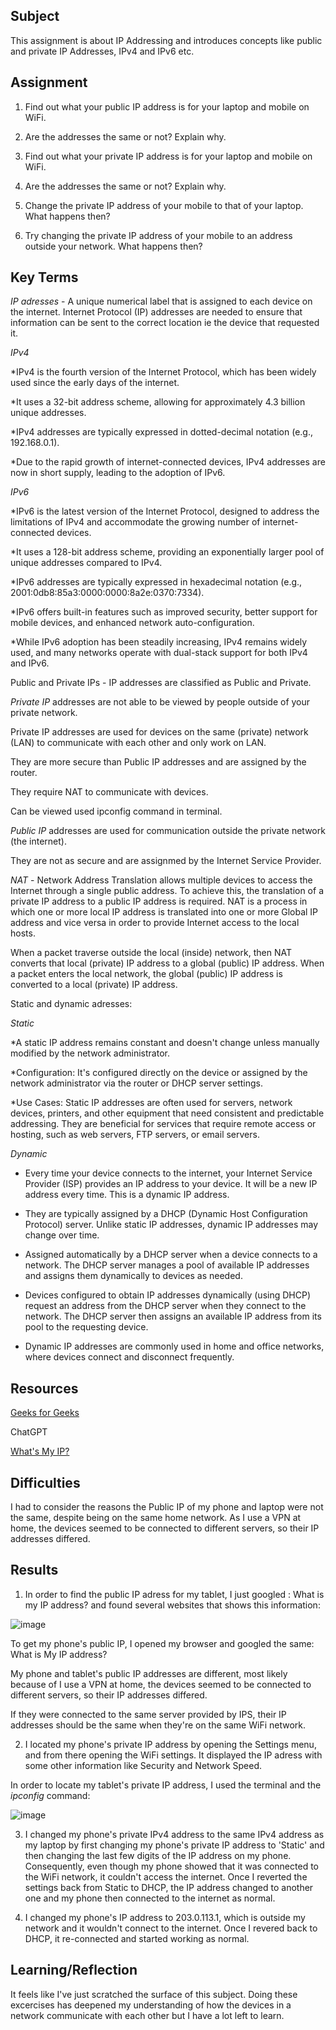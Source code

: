 ## Subject
This assignment is about IP Addressing and introduces concepts like public and private IP Addresses, IPv4 and IPv6 etc.


##  Assignment

1.  Find out what your public IP address is for your laptop and mobile on WiFi.


2.  Are the addresses the same or not? Explain why.


3.  Find out what your private IP address is for your laptop and mobile on WiFi.


4.  Are the addresses the same or not? Explain why.


5.  Change the private IP address of your mobile to that of your laptop. What happens then?


6.  Try changing the private IP address of your mobile to an address outside your network. What happens then?




## Key Terms

*IP adresses* - A unique numerical label that is assigned to each device on the internet.  Internet Protocol (IP) addresses are needed to ensure that information can be sent to the correct location ie the device that requested it.


*IPv4*

*IPv4 is the fourth version of the Internet Protocol, which has been widely used since the early days of the internet.

*It uses a 32-bit address scheme, allowing for approximately 4.3 billion unique addresses.

*IPv4 addresses are typically expressed in dotted-decimal notation (e.g., 192.168.0.1).

*Due to the rapid growth of internet-connected devices, IPv4 addresses are now in short supply, leading to the adoption of IPv6.

*IPv6*

*IPv6 is the latest version of the Internet Protocol, designed to address the limitations of IPv4 and accommodate the growing number of internet-connected devices.

*It uses a 128-bit address scheme, providing an exponentially larger pool of unique addresses compared to IPv4.

*IPv6 addresses are typically expressed in hexadecimal notation (e.g., 2001:0db8:85a3:0000:0000:8a2e:0370:7334).

*IPv6 offers built-in features such as improved security, better support for mobile devices, and enhanced network auto-configuration.

*While IPv6 adoption has been steadily increasing, IPv4 remains widely used, and many networks operate with dual-stack support for both IPv4 and IPv6.



Public and Private IPs - IP addresses are classified as Public and Private.  

*Private IP* addresses are not able to be viewed by people outside of your private network.  

Private IP addresses are used for devices on the same (private) network (LAN) to communicate with each other and only work on LAN.

They are more secure than Public IP addresses and are assigned by the router. 

They require NAT to communicate with devices.

Can be viewed used ipconfig command in terminal.

*Public IP* addresses are used for communication outside the private network (the internet).  

They are not as secure and are assignmed by the Internet Service Provider. 

*NAT* - Network Address Translation allows multiple devices to access the Internet through a single public address. To achieve this, the translation of a private IP address to a public IP address is required. NAT is a process in which one or more local IP address is translated into one or more Global IP address and vice versa in order to provide Internet access to the local hosts. 

When a packet traverse outside the local (inside) network, then NAT converts that local (private) IP address to a global (public) IP address. When a packet enters the local network, the global (public) IP address is converted to a local (private) IP address. 


Static and dynamic adresses:

*Static*

*A static IP address remains constant and doesn't change unless manually modified by the network administrator.

*Configuration: It's configured directly on the device or assigned by the network administrator via the router or DHCP server settings.

*Use Cases:  Static IP addresses are often used for servers, network devices, printers, and other equipment that need consistent and predictable addressing.
They are beneficial for services that require remote access or hosting, such as web servers, FTP servers, or email servers.

*Dynamic*  
* Every time your device connects to the internet, your Internet Service Provider (ISP) provides an IP address to your device.  It will be a new IP address every time.  This is a dynamic IP address. 

* They are typically assigned by a DHCP (Dynamic Host Configuration Protocol) server. Unlike static IP addresses, dynamic IP addresses may change over time.

* Assigned automatically by a DHCP server when a device connects to a network. The DHCP server manages a pool of available IP addresses and assigns them dynamically to devices as needed.

* Devices configured to obtain IP addresses dynamically (using DHCP) request an address from the DHCP server when they connect to the network. The DHCP server then assigns an available IP address from its pool to the requesting device.

*  Dynamic IP addresses are commonly used in home and office networks, where devices connect and disconnect frequently.


## Resources

[Geeks for Geeks](https://www.geeksforgeeks.org/difference-between-private-and-public-ip-addresses/)

ChatGPT

[What's My IP?](https://whatsmyip.com/)


##  Difficulties
I had to consider the reasons the Public IP of my phone and laptop were not the same, despite being on the same home network. As I use a VPN at home, the devices seemed to be connected to different servers, so their IP addresses differed.

##  Results

1.   In order to find the public IP adress for my tablet, I just googled : What is my IP address? and found several websites that shows this information:
   

![image](https://github.com/techgrounds/cloud-assignments-E28MS/assets/151161141/4ef2b7c9-73cd-491a-a706-84886eb0c3f5)



To get my phone's public IP, I opened my browser and googled the same: What is My IP address?




My phone and tablet's public IP addresses are different, most likely because of I use a VPN at home, the devices seemed to be connected to different servers, so their IP addresses differed. 


If they were connected to the same server provided by IPS, their IP addresses should be the same when they're on the same WiFi network.  


2.  I located my phone's private IP address by opening the Settings menu, and from there opening the WiFi settings.  It displayed the IP adress with some other information like Security and Network Speed.

In order to locate my tablet's private IP address, I used the terminal and the *ipconfig* command:  


![image](https://github.com/techgrounds/cloud-assignments-E28MS/assets/151161141/135ebfcc-bb3d-4b77-b701-381fab4b27df)

3.  I changed my phone's private IPv4 address to the same IPv4 address as my laptop by first changing my phone's private IP address to 'Static' and then changing the last few digits of the IP address on my phone.  Consequently, even though my phone showed that it was connected to the WiFi network, it couldn't access the internet.  Once I reverted the settings back from Static to DHCP, the IP address changed to another one and my phone then connected to the internet as normal.

4.  I changed my phone's IP address to 203.0.113.1, which is outside my network and it wouldn't connect to the internet.  Once I revered back to DHCP, it re-connected and started working as normal.
  

##  Learning/Reflection
It feels like I've just scratched the surface of this subject.  Doing these excercises has deepened my understanding of how the devices in a network communicate with each other but I have a lot left to learn.

